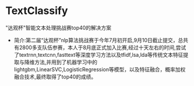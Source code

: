 # TextClassify
"达观杯"智能文本处理挑战赛top40的解决方案

* 简介:第二届“达观杯”nlp算法挑战赛于今年7月初开启,9月10日截止提交，总共有2800多支队伍参赛，本人于8月底正式加入比赛,经过十天左右的时间,尝试了textrnn,textcnn,fasttext等深度学习方法以及tfidf,lsa,lda等传统文本特征提取与降维方法,并用到了机器学习中的lightgbm,LinearSVC,LogisticRegression等模型，以及特征融合，概率加权融合技术,最终取得了top40的成绩。
